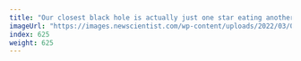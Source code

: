 ```yaml
---
title: "Our closest black hole is actually just one star eating another"
imageUrl: "https://images.newscientist.com/wp-content/uploads/2022/03/01175200/SEI_90952100.jpg?width=600"
index: 625
weight: 625
---
```

